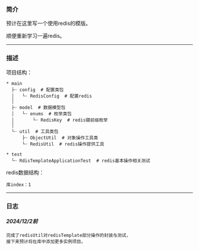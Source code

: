 ### 简介

预计在这里写一个使用redis的模版。

顺便重新学习一遍redis。

---

### 描述

项目结构：

```shell
* main
  ├┈ config  # 配置类包
  │   └┈ RedisConfig  # 配置redis
  │
  ├┈ model  # 数据模型包
  │   └┈ enums  # 枚举类包
  │       └┈ RedisKey  # redis键前缀枚举
  │
  └┈ util  # 工具类包
      ├┈ ObjectUtil  # 对象操作工具类
      └┈ RedisUtil  # redis操作提供工具
  
* test
  └┈ RdisTemplateApplicationTest  # redis基本操作相关测试
```

redis数据结构：

```shell
库index：1
```

---

### 日志

#### *2024/12/2前*

```text
完成了redisUtil对redisTemplate部分操作的封装与测试，
接下来预计将在库中添加更多实例项目。
```

